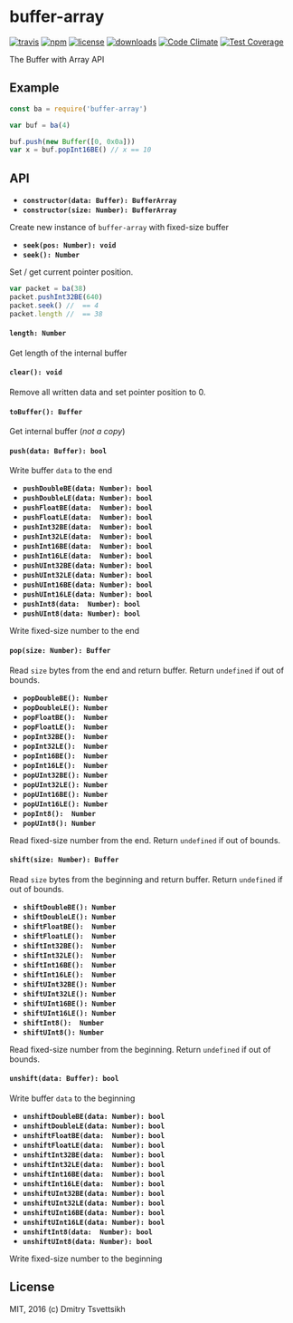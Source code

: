 # buffer-array
[![travis](https://travis-ci.org/ReklatsMasters/buffer-array.svg)](https://travis-ci.org/ReklatsMasters/buffer-array)
[![npm](https://img.shields.io/npm/v/buffer-array.svg)](https://npmjs.org/package/buffer-array)
[![license](https://img.shields.io/npm/l/buffer-array.svg)](https://npmjs.org/package/buffer-array)
[![downloads](https://img.shields.io/npm/dm/buffer-array.svg)](https://npmjs.org/package/buffer-array)
[![Code Climate](https://codeclimate.com/github/ReklatsMasters/buffer-array/badges/gpa.svg)](https://codeclimate.com/github/ReklatsMasters/buffer-array)
[![Test Coverage](https://codeclimate.com/github/ReklatsMasters/buffer-array/badges/coverage.svg)](https://codeclimate.com/github/ReklatsMasters/buffer-array)

The Buffer with Array API

## Example
```js
const ba = require('buffer-array')

var buf = ba(4)

buf.push(new Buffer([0, 0x0a]))
var x = buf.popInt16BE() // x == 10
```

## API

* **`constructor(data: Buffer): BufferArray`**
* **`constructor(size: Number): BufferArray`**

Create new instance of `buffer-array` with fixed-size buffer

* **`seek(pos: Number): void`**
* **`seek(): Number`**

Set / get current pointer position. 

```js
var packet = ba(38)
packet.pushInt32BE(640)
packet.seek() //  == 4
packet.length //  == 38  
```

#### `length: Number`
Get length of the internal buffer

#### `clear(): void`
Remove all written data and set pointer position to 0.

#### `toBuffer(): Buffer`
Get internal buffer (_not a copy_)

#### `push(data: Buffer): bool`
Write buffer `data` to the end

* **`pushDoubleBE(data: Number): bool`**
* **`pushDoubleLE(data: Number): bool`**
* **`pushFloatBE(data:  Number): bool`**
* **`pushFloatLE(data:  Number): bool`**
* **`pushInt32BE(data:  Number): bool`**
* **`pushInt32LE(data:  Number): bool`**
* **`pushInt16BE(data:  Number): bool`**
* **`pushInt16LE(data:  Number): bool`**
* **`pushUInt32BE(data: Number): bool`**
* **`pushUInt32LE(data: Number): bool`**
* **`pushUInt16BE(data: Number): bool`**
* **`pushUInt16LE(data: Number): bool`**
* **`pushInt8(data:  Number): bool`**
* **`pushUInt8(data: Number): bool`**

Write fixed-size number to the end

#### `pop(size: Number): Buffer`
Read `size` bytes from the end and return buffer. Return `undefined` if out of bounds.

* **`popDoubleBE(): Number`**
* **`popDoubleLE(): Number`**
* **`popFloatBE():  Number`**
* **`popFloatLE():  Number`**
* **`popInt32BE():  Number`**
* **`popInt32LE():  Number`**
* **`popInt16BE():  Number`**
* **`popInt16LE():  Number`**
* **`popUInt32BE(): Number`**
* **`popUInt32LE(): Number`**
* **`popUInt16BE(): Number`**
* **`popUInt16LE(): Number`**
* **`popInt8():  Number`**
* **`popUInt8(): Number`**

Read fixed-size number from the end. Return `undefined` if out of bounds.

#### `shift(size: Number): Buffer`
Read `size` bytes from the beginning and return buffer. Return `undefined` if out of bounds.

* **`shiftDoubleBE(): Number`**
* **`shiftDoubleLE(): Number`**
* **`shiftFloatBE():  Number`**
* **`shiftFloatLE():  Number`**
* **`shiftInt32BE():  Number`**
* **`shiftInt32LE():  Number`**
* **`shiftInt16BE():  Number`**
* **`shiftInt16LE():  Number`**
* **`shiftUInt32BE(): Number`**
* **`shiftUInt32LE(): Number`**
* **`shiftUInt16BE(): Number`**
* **`shiftUInt16LE(): Number`**
* **`shiftInt8():  Number`**
* **`shiftUInt8(): Number`**

Read fixed-size number from the beginning. Return `undefined` if out of bounds.

#### `unshift(data: Buffer): bool`
Write buffer `data` to the beginning

* **`unshiftDoubleBE(data: Number): bool`**
* **`unshiftDoubleLE(data: Number): bool`**
* **`unshiftFloatBE(data:  Number): bool`**
* **`unshiftFloatLE(data:  Number): bool`**
* **`unshiftInt32BE(data:  Number): bool`**
* **`unshiftInt32LE(data:  Number): bool`**
* **`unshiftInt16BE(data:  Number): bool`**
* **`unshiftInt16LE(data:  Number): bool`**
* **`unshiftUInt32BE(data: Number): bool`**
* **`unshiftUInt32LE(data: Number): bool`**
* **`unshiftUInt16BE(data: Number): bool`**
* **`unshiftUInt16LE(data: Number): bool`**
* **`unshiftInt8(data:  Number): bool`**
* **`unshiftUInt8(data: Number): bool`**

Write fixed-size number to the beginning

## License
MIT, 2016 (c) Dmitry Tsvettsikh
